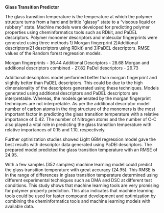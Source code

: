 **Glass Transition Predictor**

The glass transition temperature is the temperature at which the polymer structure turns from a hard and brittle "glassy" state to a “viscous liquid or rubbery" state. Machine models were developed for predicting polymer properties using cheminformatics tools such as RDkit, and PaDEL descriptors. Polymer monomer descriptors and molecular fingerprints were generated using three methods 1) Morgan fingerprint 2)Additional descriptors(21 descriptors using RDkit) and 3)PaDEL descriptors. RMSE values of the Random forest regression models.

Morgan fingerprints - 36.44
Additional Descriptors - 28.68
Morgan and additional descriptors combined - 27.82
PaDel descriptors - 29.73

Additional descriptors model performed better than morgan fingerprint and slightly better than PaDEL descriptors. This could be due to the high dimensionality of the descriptors generated using these techniques. Models generated using additional descriptors and PaDEL descriptors are interpretable. Whereas, the models generated by the morgan fingerprint techniques are not interpretable. As per the additional descriptor model number of carbon atoms in the ring structure of the monomers is the most important factor in predicting the glass transition temperature with a relative importance of 0.42. The number of Nitrogen atoms and the number of C-C also played a vital role in predicting the glass transition temperature with relative importances of 0.15 and 1.10, respectively.

Further optimization studies showed Light GBM regression model gave the best results with descriptor data generated using PaDEl descriptors. The prepared model predicted the glass transition temperature with an RMSE of 24.95.

With a few samples (352 samples) machine learning model could predict the glass transition temperature with great accuracy (24.95). This RMSE is in the range of differences in glass transition temperature determined using different experimental techniques such as DMA and DSC at different test conditions. This study shows that machine learning tools are very promising for polymer property prediction. This also indicates that machine learning tools could be used for faster compound development and optimization by combining the cheminformatics tools and machine learning models with available data. 
